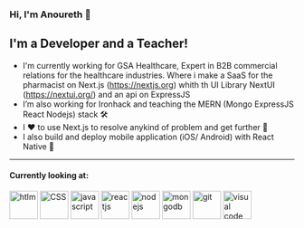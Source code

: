 ### Hi, I'm Anoureth 👋


## I'm a Developer and a Teacher!
- I'm currently working for GSA Healthcare, Expert in B2B commercial relations for the healthcare industries. Where i make a SaaS for the pharmacist on Next.js (https://nextjs.org) whith th UI Library NextUI (https://nextui.org/) and an api on ExpressJS 
- I’m also working for Ironhack and teaching the MERN (Mongo ExpressJS React Nodejs) stack 🛠️
- I ❤️ to use Next.js to resolve anykind of problem and get further 🔭
- I also build and deploy mobile application (iOS/ Android) with React Native 📱

***
#### Currently looking at:
<img src="https://github.com/anourethpongrattana/anourethpongrattana/assets/26859020/5d20888f-f428-49b4-9a78-3fb635fc2637" alt="htlm" style="width:50px;height:auto;">
<img src="https://github.com/anourethpongrattana/anourethpongrattana/assets/26859020/59f58080-e7dd-4a16-8b70-0f49ae6c610b" alt="CSS" style="width:50px;height:auto;">
<img src="https://github.com/anourethpongrattana/anourethpongrattana/assets/26859020/a253bd8a-333e-4f98-9109-55062ad4c639" alt="javascript" style="width:50px;height:auto;">
<img src="https://github.com/anourethpongrattana/anourethpongrattana/assets/26859020/d5d1fe98-3df1-4059-91c6-d81e8064b5b3" alt="reactjs" style="width:50px;height:auto;">
<img src="https://github.com/anourethpongrattana/anourethpongrattana/assets/26859020/26b94604-5558-4122-a391-ca9f70475c77" alt="nodejs" style="width:50px;height:auto;">
<img src="https://github.com/anourethpongrattana/anourethpongrattana/assets/26859020/aed82958-768d-426b-9743-4af2c96d9dbf" alt="mongodb" style="width:50px;height:auto;">
<img src="https://github.com/anourethpongrattana/anourethpongrattana/assets/26859020/0ace7538-0c29-4c1c-9a4c-3ec50362ad0f" alt="git" style="width:50px;height:auto;">
<img src="https://github.com/anourethpongrattana/anourethpongrattana/assets/26859020/09396445-fdbd-42b0-b78f-ca0096cb905c" alt="visual code studio" style="width:50px;height:auto;">
<!--
**anourethpongrattana/anourethpongrattana** is a ✨ _special_ ✨ repository because its `README.md` (this file) appears on your GitHub profile.

Here are some ideas to get you started:

- 🔭 I’m currently working on ...
- 🌱 I’m currently learning ...
- 👯 I’m looking to collaborate on ...
- 🤔 I’m looking for help with ...
- 💬 Ask me about ...
- 📫 How to reach me: ...
- 😄 Pronouns: ...
- ⚡ Fun fact: ...
-->
